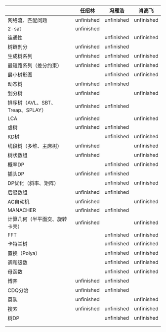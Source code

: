 |                                  | 任绍林     | 冯雁浩     | 肖高飞     |
| -------------------------------- | ---------- | ---------- | ---------- |
| 网络流、匹配问题                 | unfinished | unfinished | unfinished |
| 2-sat                            | unfinished |            |            |
| 连通性                           |            | unfinished | unfinished |
| 树链剖分                         | unfinished | unfinished |            |
| 生成树系列                       | unfinished | unfinished | unfinished |
| 最短路系列（差分约束）           | unfinished | unfinished | unfinished |
| 最小树形图                       |            | unfinished | unfinished |
| 动态树                           | unfinished | unfinished |            |
| 划分树                           | unfinished |            | unfinished |
| 排序树（AVL、SBT、Treap、SPLAY） | unfinished | unfinished |            |
| LCA                              | unfinished |            | unfinished |
| 虚树                             | unfinished | unfinished |            |
| KD树                             |            | unfinished | unfinished |
| 线段树（多维、主席树）           | unfinished |            | unfinished |
| 树状数组                         | unfinished |            | unfinished |
| 概率DP                           |            | unfinished | unfinished |
| 插头DP                           | unfinished | unfinished |            |
| DP优化（斜率、矩阵）             |            | unfinished | unfinished |
| 后缀数组                         | unfinished | unfinished |            |
| AC自动机                         | unfinished |            | unfinished |
| MANACHER                         | unfinished | unfinished |            |
| 计算几何（半平面交、旋转卡壳）   | unfinished |            | unfinished |
| FFT                              |            | unfinished | unfinished |
| 卡特兰树                         |            | unfinished | unfinished |
| 置换（Polya）                    |            | unfinished | unfinished |
| 调和级数                         |            | unfinished | unfinished |
| 母函数                           |            | unfinished | unfinished |
| 博弈                             | unfinished | unfinished |            |
| CDQ分治                          | unfinished | unfinished |            |
| 莫队                             | unfinished |            | unfinished |
| 搜索                             | unfinished | unfinished | unfinished |
| 树DP                             |            | unfinished | unfinished |
|                                  |            |            |            |
|                                  |            |            |            |
